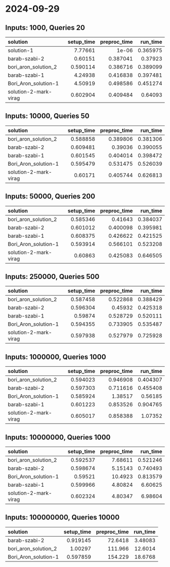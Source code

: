 # 2024-09-29

## Inputs: 1000, Queries 20

| solution              |   setup_time |   preproc_time |   run_time |
|:----------------------|-------------:|---------------:|-----------:|
| solution-1            |     7.77661  |       1e-06    |   0.365975 |
| barab-szabi-2         |     0.60151  |       0.387041 |   0.37923  |
| bori_aron_solution_2  |     0.590114 |       0.386716 |   0.389099 |
| barab-szabi-1         |     4.24938  |       0.416838 |   0.397481 |
| Bori_Aron_solution-1  |     4.50919  |       0.498586 |   0.451274 |
| solution-2-mark-virag |     0.602904 |       0.409484 |   0.64093  |

## Inputs: 10000, Queries 50

| solution              |   setup_time |   preproc_time |   run_time |
|:----------------------|-------------:|---------------:|-----------:|
| bori_aron_solution_2  |     0.588858 |       0.389806 |   0.381306 |
| barab-szabi-2         |     0.609481 |       0.39036  |   0.390055 |
| barab-szabi-1         |     0.601545 |       0.404014 |   0.398472 |
| Bori_Aron_solution-1  |     0.595479 |       0.531475 |   0.526039 |
| solution-2-mark-virag |     0.60171  |       0.405744 |   0.626813 |

## Inputs: 50000, Queries 200

| solution              |   setup_time |   preproc_time |   run_time |
|:----------------------|-------------:|---------------:|-----------:|
| bori_aron_solution_2  |     0.585346 |       0.41643  |   0.384037 |
| barab-szabi-2         |     0.601012 |       0.400098 |   0.395981 |
| barab-szabi-1         |     0.608375 |       0.426622 |   0.421525 |
| Bori_Aron_solution-1  |     0.593914 |       0.566101 |   0.523208 |
| solution-2-mark-virag |     0.60863  |       0.425083 |   0.646505 |

## Inputs: 250000, Queries 500

| solution              |   setup_time |   preproc_time |   run_time |
|:----------------------|-------------:|---------------:|-----------:|
| bori_aron_solution_2  |     0.587458 |       0.522868 |   0.388429 |
| barab-szabi-2         |     0.596304 |       0.45932  |   0.425318 |
| barab-szabi-1         |     0.59874  |       0.528729 |   0.520111 |
| Bori_Aron_solution-1  |     0.594355 |       0.733905 |   0.535487 |
| solution-2-mark-virag |     0.597938 |       0.527979 |   0.725928 |

## Inputs: 1000000, Queries 1000

| solution              |   setup_time |   preproc_time |   run_time |
|:----------------------|-------------:|---------------:|-----------:|
| bori_aron_solution_2  |     0.594023 |       0.946908 |   0.404307 |
| barab-szabi-2         |     0.597303 |       0.711616 |   0.455408 |
| Bori_Aron_solution-1  |     0.585924 |       1.38517  |   0.56185  |
| barab-szabi-1         |     0.601223 |       0.853526 |   0.904765 |
| solution-2-mark-virag |     0.605017 |       0.858388 |   1.07352  |

## Inputs: 10000000, Queries 1000

| solution              |   setup_time |   preproc_time |   run_time |
|:----------------------|-------------:|---------------:|-----------:|
| bori_aron_solution_2  |     0.592537 |        7.68611 |   0.521246 |
| barab-szabi-2         |     0.598674 |        5.15143 |   0.740493 |
| Bori_Aron_solution-1  |     0.59521  |       10.4923  |   0.813579 |
| barab-szabi-1         |     0.599966 |        4.80824 |   6.60625  |
| solution-2-mark-virag |     0.602324 |        4.80347 |   6.98604  |

## Inputs: 100000000, Queries 10000

| solution             |   setup_time |   preproc_time |   run_time |
|:---------------------|-------------:|---------------:|-----------:|
| barab-szabi-2        |     0.919145 |        72.6418 |    3.48083 |
| bori_aron_solution_2 |     1.00297  |       111.966  |   12.6014  |
| Bori_Aron_solution-1 |     0.597859 |       154.229  |   18.6768  |